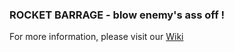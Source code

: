 ### ROCKET BARRAGE - blow enemy's ass off !

For more information, please visit our [Wiki](https://github.com/FalconUA/Rocket-Barrage/wiki)



